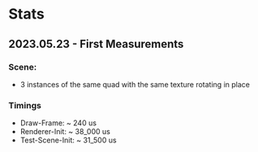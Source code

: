# Stats

## 2023.05.23 - First Measurements

### Scene:

- 3 instances of the same quad with the same texture rotating in place

### Timings

- Draw-Frame:      ~    240 us
- Renderer-Init:   ~ 38_000 us
- Test-Scene-Init: ~ 31_500 us

